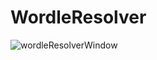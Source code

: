 # WordleResolver

![wordleResolverWindow](https://user-images.githubusercontent.com/18382186/164836922-bbe3a7ce-2e8a-4f43-8f47-8eab6503858d.png)
